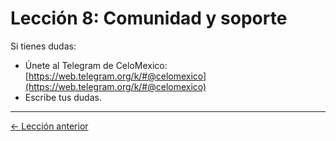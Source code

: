 # Lección 8: Comunidad y soporte

Si tienes dudas:

- Únete al Telegram de CeloMexico: [https://web.telegram.org/k/#@celomexico](https://web.telegram.org/k/#@celomexico)
- Escribe tus dudas.

---
[← Lección anterior](lessons/07-conoce-las-plantillas.md) 